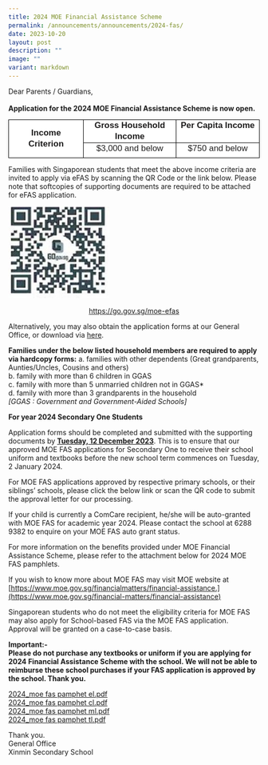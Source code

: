```yaml
---
title: 2024 MOE Financial Assistance Scheme
permalink: /announcements/announcements/2024-fas/
date: 2023-10-20
layout: post
description: ""
image: ""
variant: markdown
---
```

Dear Parents / Guardians,<br><br>
**Application for the 2024 MOE Financial Assistance Scheme is now open.**

  

<table style="margin: auto; outline: 0px; padding: 0px; clear: both; border-collapse: collapse; color: rgb(0, 0, 0); font-family: Helvetica, sans-serif; font-size: 17px; font-style: normal; font-variant-ligatures: normal; font-variant-caps: normal; font-weight: 400; letter-spacing: normal; orphans: 2; text-align: left; text-transform: none; white-space: normal; widows: 2; word-spacing: 0px; -webkit-text-stroke-width: 0px; background-color: rgb(255, 255, 255); text-decoration-thickness: initial; text-decoration-style: initial; text-decoration-color: initial; border: none;" cellpadding="0" cellspacing="0" border="1" class="MsoTableGrid ive_eobj_center"><tbody style="margin: 0px; outline: 0px; padding: 0px;"><tr style="margin: 0px; outline: 0px; padding: 0px; height: 22pt;"><td style="margin: 0px; outline: 0px; padding: 0cm 5.4pt; width: 125pt; border: 1pt solid windowtext; height: 22pt;" rowspan="2" width="167"><p style="margin: 0px 0px 0cm; outline: 0px; padding: 0px; line-height: 16.8pt; color: rgb(0, 0, 0); font-family: Helvetica, sans-serif; font-size: 17px; font-weight: 400; text-align: center;" align="center" class="MsoNormal"><b style="margin: 0px; outline: 0px; padding: 0px;"><span style="margin: 0px; outline: 0px; padding: 0px; font-family: Arial, sans-serif; color: rgb(30, 29, 29);" lang="EN-SG">Income Criterion</span></b></p></td><td style="margin: 0px; outline: 0px; padding: 0cm 5.4pt; width: 158.5pt; border-top: 1pt solid windowtext; border-right: 1pt solid windowtext; border-bottom: 1pt solid windowtext; border-image: initial; border-left: none; height: 22pt;" valign="top" width="211"><p style="margin: 0px 0px 0cm; outline: 0px; padding: 0px; line-height: 16.8pt; color: rgb(0, 0, 0); font-family: Helvetica, sans-serif; font-size: 17px; font-weight: 400; text-align: center;" align="center" class="MsoNormal"><b style="margin: 0px; outline: 0px; padding: 0px;"><span style="margin: 0px; outline: 0px; padding: 0px; font-family: Arial, sans-serif; color: rgb(30, 29, 29);" lang="EN-SG">Gross Household Income</span></b></p></td><td style="margin: 0px; outline: 0px; padding: 0cm 5.4pt; width: 148.25pt; border-top: 1pt solid windowtext; border-right: 1pt solid windowtext; border-bottom: 1pt solid windowtext; border-image: initial; border-left: none; height: 22pt;" valign="top" width="198"><p style="margin: 0px 0px 0cm; outline: 0px; padding: 0px; line-height: 16.8pt; color: rgb(0, 0, 0); font-family: Helvetica, sans-serif; font-size: 17px; font-weight: 400; text-align: center;" align="center" class="MsoNormal"><b style="margin: 0px; outline: 0px; padding: 0px;"><span style="margin: 0px; outline: 0px; padding: 0px; font-family: Arial, sans-serif; color: rgb(30, 29, 29);" lang="EN-SG">Per Capita Income</span></b></p></td></tr><tr style="margin: 0px; outline: 0px; padding: 0px; height: 22pt;"><td style="margin: 0px; outline: 0px; padding: 0cm 5.4pt; width: 158.5pt; border-top: none; border-left: none; border-bottom: 1pt solid windowtext; border-right: 1pt solid windowtext; height: 22pt;" valign="top" width="211"><p style="margin: 0px 0px 0cm; outline: 0px; padding: 0px; line-height: 16.8pt; color: rgb(0, 0, 0); font-family: Helvetica, sans-serif; font-size: 17px; font-weight: 400; text-align: center;" align="center" class="MsoNormal"><span style="margin: 0px; outline: 0px; padding: 0px; font-family: Arial, sans-serif; color: rgb(30, 29, 29);" lang="EN-SG">$3,000 and below</span></p></td><td style="margin: 0px; outline: 0px; padding: 0cm 5.4pt; width: 148.25pt; border-top: none; border-left: none; border-bottom: 1pt solid windowtext; border-right: 1pt solid windowtext; height: 22pt;" valign="top" width="198"><p style="margin: 0px 0px 0cm; outline: 0px; padding: 0px; line-height: 16.8pt; color: rgb(0, 0, 0); font-family: Helvetica, sans-serif; font-size: 17px; font-weight: 400; text-align: center;" align="center" class="MsoNormal"><span style="margin: 0px; outline: 0px; padding: 0px; font-family: Arial, sans-serif; color: rgb(30, 29, 29);" lang="EN-SG">$750 and below</span></p></td></tr></tbody></table>

Families with Singaporean students that meet the above income criteria are invited to apply via eFAS by scanning the QR Code or the link below. Please note that softcopies of supporting documents are required to be attached for eFAS application.

<style>  
img {  
  display: block;  
  margin-left: auto;  
  margin-right: auto;  
}  
</style>  
<img src="/images/Picture1.jpeg" alt="2023 Financial Assistance Scheme (With Revised Income Criteria)" style="width:40%;">  
  
<p style="text-align:center;"><a href="https://go.gov.sg/moe-efas">https://go.gov.sg/moe-efas</a></p>

Alternatively, you may also obtain the application forms at our General Office, or download via [here](/files/MOE%20FAS/2024/2024%20moe%20fas%20application%20form.pdf).


**Families under the below listed household members are required to apply via hardcopy forms:**
a. families with other dependents (Great grandparents, Aunties/Uncles, Cousins and others)<br>
b. family with more than 6 children in GGAS<br>
c. family with more than 5 unmarried children not in GGAS*<br>
d. family with more than 3 grandparents in the household<br>
*[GGAS : Government and Government-Aided Schools]*

**For year 2024 Secondary One Students**

Application forms should be completed and submitted with the supporting documents by **<u>Tuesday, 12 December 2023</u>**. This is to ensure that our approved MOE FAS applications for Secondary One to receive their school uniform and textbooks before the new school term commences on Tuesday, 2 January 2024.

For MOE FAS applications approved by respective primary schools, or their siblings’ schools, please click the below link or scan the QR code to submit the approval letter for our processing.

If your child is currently a ComCare recipient, he/she will be auto-granted with MOE FAS for academic year 2024. Please contact the school at 6288 9382 to enquire on your MOE FAS auto grant status.

For more information on the benefits provided under MOE Financial Assistance Scheme, please refer to the attachment below for 2024 MOE FAS pamphlets.

If you wish to know more about MOE FAS may visit MOE website at [https://www.moe.gov.sg/financialmatters/financial-assistance.](https://www.moe.gov.sg/financial-matters/financial-assistance)



Singaporean students who do not meet the eligibility criteria for MOE FAS may also apply for School-based FAS via the MOE FAS application. Approval will be granted on a case-to-case basis.

**Important:-<br>
Please do not purchase any textbooks or uniform if you are applying for 2024 Financial Assistance Scheme with the school. We will not be able to reimburse these school purchases if your FAS application is approved by the school. Thank you.**

[2024_moe fas pamphet el.pdf](/files/MOE%20FAS/2024/2024_moe%20fas%20pamphet%20el.pdf)<br>
[2024_moe fas pamphet cl.pdf](/files/MOE%20FAS/2024/2024_moe%20fas%20pamphet%20cl.pdf)<br>
[2024_moe fas pamphet ml.pdf](/files/MOE%20FAS/2024/2024_moe%20fas%20pamphet%20ml.pdf)<br>
[2024_moe fas pamphet tl.pdf](/files/MOE%20FAS/2024/2024_moe%20fas%20pamphet%20tl.pdf)

Thank you. <br>
General Office<br>
Xinmin Secondary School
